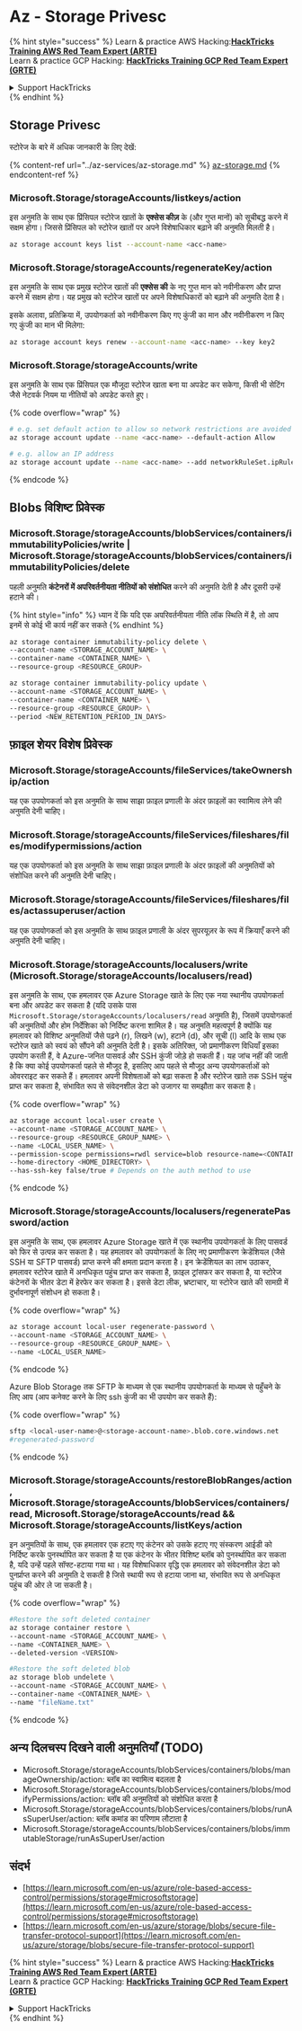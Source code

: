# Az - Storage Privesc

{% hint style="success" %}
Learn & practice AWS Hacking:<img src="../../../.gitbook/assets/image (1) (1) (1) (1).png" alt="" data-size="line">[**HackTricks Training AWS Red Team Expert (ARTE)**](https://training.hacktricks.xyz/courses/arte)<img src="../../../.gitbook/assets/image (1) (1) (1) (1).png" alt="" data-size="line">\
Learn & practice GCP Hacking: <img src="../../../.gitbook/assets/image (2) (1).png" alt="" data-size="line">[**HackTricks Training GCP Red Team Expert (GRTE)**<img src="../../../.gitbook/assets/image (2) (1).png" alt="" data-size="line">](https://training.hacktricks.xyz/courses/grte)

<details>

<summary>Support HackTricks</summary>

* Check the [**subscription plans**](https://github.com/sponsors/carlospolop)!
* **Join the** 💬 [**Discord group**](https://discord.gg/hRep4RUj7f) or the [**telegram group**](https://t.me/peass) or **follow** us on **Twitter** 🐦 [**@hacktricks\_live**](https://twitter.com/hacktricks_live)**.**
* **Share hacking tricks by submitting PRs to the** [**HackTricks**](https://github.com/carlospolop/hacktricks) and [**HackTricks Cloud**](https://github.com/carlospolop/hacktricks-cloud) github repos.

</details>
{% endhint %}

## Storage Privesc

स्टोरेज के बारे में अधिक जानकारी के लिए देखें:

{% content-ref url="../az-services/az-storage.md" %}
[az-storage.md](../az-services/az-storage.md)
{% endcontent-ref %}

### Microsoft.Storage/storageAccounts/listkeys/action

इस अनुमति के साथ एक प्रिंसिपल स्टोरेज खातों के **एक्सेस कीज़** के (और गुप्त मानों) को सूचीबद्ध करने में सक्षम होगा। जिससे प्रिंसिपल को स्टोरेज खातों पर अपने विशेषाधिकार बढ़ाने की अनुमति मिलती है।
```bash
az storage account keys list --account-name <acc-name>
```
### Microsoft.Storage/storageAccounts/regenerateKey/action

इस अनुमति के साथ एक प्रमुख स्टोरेज खातों की **एक्सेस की** के नए गुप्त मान को नवीनीकरण और प्राप्त करने में सक्षम होगा। यह प्रमुख को स्टोरेज खातों पर अपने विशेषाधिकारों को बढ़ाने की अनुमति देता है।

इसके अलावा, प्रतिक्रिया में, उपयोगकर्ता को नवीनीकरण किए गए कुंजी का मान और नवीनीकरण न किए गए कुंजी का मान भी मिलेगा:
```bash
az storage account keys renew --account-name <acc-name> --key key2
```
### Microsoft.Storage/storageAccounts/write

इस अनुमति के साथ एक प्रिंसिपल एक मौजूदा स्टोरेज खाता बना या अपडेट कर सकेगा, किसी भी सेटिंग जैसे नेटवर्क नियम या नीतियों को अपडेट करते हुए।

{% code overflow="wrap" %}
```bash
# e.g. set default action to allow so network restrictions are avoided
az storage account update --name <acc-name> --default-action Allow

# e.g. allow an IP address
az storage account update --name <acc-name> --add networkRuleSet.ipRules value=<ip-address>
```
{% endcode %}

## Blobs विशिष्ट प्रिवेस्क

### Microsoft.Storage/storageAccounts/blobServices/containers/immutabilityPolicies/write | Microsoft.Storage/storageAccounts/blobServices/containers/immutabilityPolicies/delete

पहली अनुमति **कंटेनरों में अपरिवर्तनीयता नीतियों को संशोधित** करने की अनुमति देती है और दूसरी उन्हें हटाने की।

{% hint style="info" %}
ध्यान दें कि यदि एक अपरिवर्तनीयता नीति लॉक स्थिति में है, तो आप इनमें से कोई भी कार्य नहीं कर सकते
{% endhint %}
```bash
az storage container immutability-policy delete \
--account-name <STORAGE_ACCOUNT_NAME> \
--container-name <CONTAINER_NAME> \
--resource-group <RESOURCE_GROUP>

az storage container immutability-policy update \
--account-name <STORAGE_ACCOUNT_NAME> \
--container-name <CONTAINER_NAME> \
--resource-group <RESOURCE_GROUP> \
--period <NEW_RETENTION_PERIOD_IN_DAYS>
```
## फ़ाइल शेयर विशेष प्रिवेस्क

### Microsoft.Storage/storageAccounts/fileServices/takeOwnership/action

यह एक उपयोगकर्ता को इस अनुमति के साथ साझा फ़ाइल प्रणाली के अंदर फ़ाइलों का स्वामित्व लेने की अनुमति देनी चाहिए।

### Microsoft.Storage/storageAccounts/fileServices/fileshares/files/modifypermissions/action

यह एक उपयोगकर्ता को इस अनुमति के साथ साझा फ़ाइल प्रणाली के अंदर फ़ाइलों की अनुमतियों को संशोधित करने की अनुमति देनी चाहिए।

### Microsoft.Storage/storageAccounts/fileServices/fileshares/files/actassuperuser/action

यह एक उपयोगकर्ता को इस अनुमति के साथ फ़ाइल प्रणाली के अंदर सुपरयूज़र के रूप में क्रियाएँ करने की अनुमति देनी चाहिए।

### Microsoft.Storage/storageAccounts/localusers/write (Microsoft.Storage/storageAccounts/localusers/read)

इस अनुमति के साथ, एक हमलावर एक Azure Storage खाते के लिए एक नया स्थानीय उपयोगकर्ता बना और अपडेट कर सकता है (यदि उसके पास ```Microsoft.Storage/storageAccounts/localusers/read``` अनुमति है), जिसमें उपयोगकर्ता की अनुमतियों और होम निर्देशिका को निर्दिष्ट करना शामिल है। यह अनुमति महत्वपूर्ण है क्योंकि यह हमलावर को विशिष्ट अनुमतियों जैसे पढ़ने (r), लिखने (w), हटाने (d), और सूची (l) आदि के साथ एक स्टोरेज खाते को स्वयं को सौंपने की अनुमति देती है। इसके अतिरिक्त, जो प्रमाणीकरण विधियाँ इसका उपयोग करती हैं, वे Azure-जनित पासवर्ड और SSH कुंजी जोड़े हो सकती हैं। यह जांच नहीं की जाती है कि क्या कोई उपयोगकर्ता पहले से मौजूद है, इसलिए आप पहले से मौजूद अन्य उपयोगकर्ताओं को ओवरराइट कर सकते हैं। हमलावर अपनी विशेषताओं को बढ़ा सकता है और स्टोरेज खाते तक SSH पहुंच प्राप्त कर सकता है, संभावित रूप से संवेदनशील डेटा को उजागर या समझौता कर सकता है।

{% code overflow="wrap" %}
```bash
az storage account local-user create \
--account-name <STORAGE_ACCOUNT_NAME> \
--resource-group <RESOURCE_GROUP_NAME> \
--name <LOCAL_USER_NAME> \
--permission-scope permissions=rwdl service=blob resource-name=<CONTAINER_NAME> \
--home-directory <HOME_DIRECTORY> \
--has-ssh-key false/true # Depends on the auth method to use
```
{% endcode %}

### Microsoft.Storage/storageAccounts/localusers/regeneratePassword/action

इस अनुमति के साथ, एक हमलावर Azure Storage खाते में एक स्थानीय उपयोगकर्ता के लिए पासवर्ड को फिर से उत्पन्न कर सकता है। यह हमलावर को उपयोगकर्ता के लिए नए प्रमाणीकरण क्रेडेंशियल (जैसे SSH या SFTP पासवर्ड) प्राप्त करने की क्षमता प्रदान करता है। इन क्रेडेंशियल का लाभ उठाकर, हमलावर स्टोरेज खाते में अनधिकृत पहुंच प्राप्त कर सकता है, फ़ाइल ट्रांसफर कर सकता है, या स्टोरेज कंटेनरों के भीतर डेटा में हेरफेर कर सकता है। इससे डेटा लीक, भ्रष्टाचार, या स्टोरेज खाते की सामग्री में दुर्भावनापूर्ण संशोधन हो सकता है।

{% code overflow="wrap" %}
```bash
az storage account local-user regenerate-password \
--account-name <STORAGE_ACCOUNT_NAME> \
--resource-group <RESOURCE_GROUP_NAME> \
--name <LOCAL_USER_NAME>
```
{% endcode %}

Azure Blob Storage तक SFTP के माध्यम से एक स्थानीय उपयोगकर्ता के माध्यम से पहुँचने के लिए आप (आप कनेक्ट करने के लिए ssh कुंजी का भी उपयोग कर सकते हैं):

{% code overflow="wrap" %}
```bash
sftp <local-user-name>@<storage-account-name>.blob.core.windows.net
#regenerated-password
```
{% endcode %}

### Microsoft.Storage/storageAccounts/restoreBlobRanges/action, Microsoft.Storage/storageAccounts/blobServices/containers/read, Microsoft.Storage/storageAccounts/read && Microsoft.Storage/storageAccounts/listKeys/action

इन अनुमतियों के साथ, एक हमलावर एक हटाए गए कंटेनर को उसके हटाए गए संस्करण आईडी को निर्दिष्ट करके पुनर्स्थापित कर सकता है या एक कंटेनर के भीतर विशिष्ट ब्लॉब को पुनर्स्थापित कर सकता है, यदि उन्हें पहले सॉफ्ट-हटाया गया था। यह विशेषाधिकार वृद्धि एक हमलावर को संवेदनशील डेटा को पुनर्प्राप्त करने की अनुमति दे सकती है जिसे स्थायी रूप से हटाया जाना था, संभावित रूप से अनधिकृत पहुंच की ओर ले जा सकती है।

{% code overflow="wrap" %}
```bash
#Restore the soft deleted container
az storage container restore \
--account-name <STORAGE_ACCOUNT_NAME> \
--name <CONTAINER_NAME> \
--deleted-version <VERSION>

#Restore the soft deleted blob
az storage blob undelete \
--account-name <STORAGE_ACCOUNT_NAME> \
--container-name <CONTAINER_NAME> \
--name "fileName.txt"
```
{% endcode %}


## अन्य दिलचस्प दिखने वाली अनुमतियाँ (TODO)

* Microsoft.Storage/storageAccounts/blobServices/containers/blobs/manageOwnership/action: ब्लॉब का स्वामित्व बदलता है
* Microsoft.Storage/storageAccounts/blobServices/containers/blobs/modifyPermissions/action: ब्लॉब की अनुमतियों को संशोधित करता है
* Microsoft.Storage/storageAccounts/blobServices/containers/blobs/runAsSuperUser/action: ब्लॉब कमांड का परिणाम लौटाता है
* Microsoft.Storage/storageAccounts/blobServices/containers/blobs/immutableStorage/runAsSuperUser/action

## संदर्भ

* [https://learn.microsoft.com/en-us/azure/role-based-access-control/permissions/storage#microsoftstorage](https://learn.microsoft.com/en-us/azure/role-based-access-control/permissions/storage#microsoftstorage)
* [https://learn.microsoft.com/en-us/azure/storage/blobs/secure-file-transfer-protocol-support](https://learn.microsoft.com/en-us/azure/storage/blobs/secure-file-transfer-protocol-support)


{% hint style="success" %}
Learn & practice AWS Hacking:<img src="../../../.gitbook/assets/image (1) (1) (1) (1).png" alt="" data-size="line">[**HackTricks Training AWS Red Team Expert (ARTE)**](https://training.hacktricks.xyz/courses/arte)<img src="../../../.gitbook/assets/image (1) (1) (1) (1).png" alt="" data-size="line">\
Learn & practice GCP Hacking: <img src="../../../.gitbook/assets/image (2) (1).png" alt="" data-size="line">[**HackTricks Training GCP Red Team Expert (GRTE)**<img src="../../../.gitbook/assets/image (2) (1).png" alt="" data-size="line">](https://training.hacktricks.xyz/courses/grte)

<details>

<summary>Support HackTricks</summary>

* Check the [**subscription plans**](https://github.com/sponsors/carlospolop)!
* **Join the** 💬 [**Discord group**](https://discord.gg/hRep4RUj7f) or the [**telegram group**](https://t.me/peass) or **follow** us on **Twitter** 🐦 [**@hacktricks\_live**](https://twitter.com/hacktricks_live)**.**
* **Share hacking tricks by submitting PRs to the** [**HackTricks**](https://github.com/carlospolop/hacktricks) and [**HackTricks Cloud**](https://github.com/carlospolop/hacktricks-cloud) github repos.

</details>
{% endhint %}
